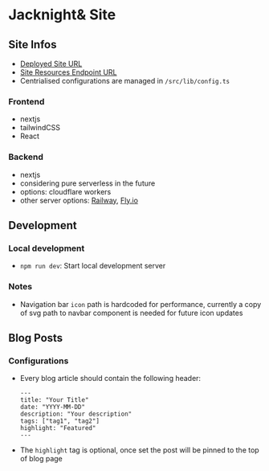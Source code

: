 # Jacknight& Site


## Site Infos
- [Deployed Site URL](https://jacknight-and-friends.vercel.app/)
- [Site Resources Endpoint URL](https://site-resources.lon1.cdn.digitaloceanspaces.com)
- Centrialised configurations are managed in ```/src/lib/config.ts```

### Frontend
- nextjs
- tailwindCSS
- React

### Backend
- nextjs
- considering pure serverless in the future
- options: cloudflare workers
- other server options:  [Railway](https://railway.com/?referralCode=SDfuE1), [Fly.io](https://fly.io/)


## Development

### Local development
- `npm run dev`: Start local development server

### Notes
- Navigation bar ```icon``` path is hardcoded for performance, currently a copy of svg path to navbar component is needed for future icon updates


## Blog Posts

### Configurations

- Every blog article should contain the following header:
    ```
    ---
    title: "Your Title"
    date: "YYYY-MM-DD"
    description: "Your description"
    tags: ["tag1", "tag2"]
    highlight: "Featured"
    ---
    ```
- The ```highlight``` tag is optional, once set the post will be pinned to the top of blog page